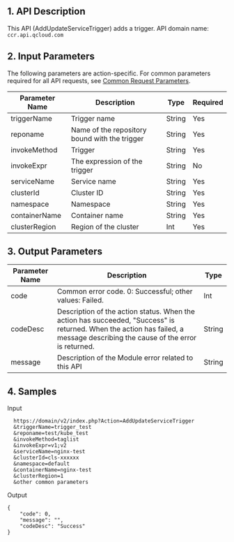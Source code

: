 ## 1. API Description
This API (AddUpdateServiceTrigger) adds a trigger.
API domain name: `ccr.api.qcloud.com`

## 2. Input Parameters
The following parameters are action-specific. For common parameters required for all API requests, see [Common Request Parameters](https://intl.cloud.tencent.com/document/api/457/9463).

| Parameter Name | Description | Type | Required | 
|---------|---------|---------|---------
| triggerName | Trigger name | String | Yes |
| reponame | Name of the repository bound with the trigger | String | Yes |
| invokeMethod | Trigger | String | Yes |
| invokeExpr | The expression of the trigger | String | No |
| serviceName | Service name | String | Yes |
| clusterId | Cluster ID | String | Yes |
| namespace | Namespace | String | Yes |
| containerName | Container name | String | Yes |
| clusterRegion | Region of the cluster | Int | Yes |

## 3. Output Parameters
 
| Parameter Name | Description | Type | 
|---------|---------|---------|
| code | Common error code. 0: Successful; other values: Failed. | Int | 
| codeDesc | Description of the action status. When the action has succeeded, "Success" is returned. When the action has failed, a message describing the cause of the error is returned. | String |
| message | Description of the Module error related to this API | String |

## 4. Samples
Input

```
  https://domain/v2/index.php?Action=AddUpdateServiceTrigger
  &triggerName=trigger_test
  &reponame=test/kube_test
  &invokeMethod=taglist
  &invokeExpr=v1;v2
  &serviceName=nginx-test
  &clusterId=cls-xxxxxx
  &namespace=default
  &containerName=nginx-test
  &clusterRegion=1
  &other common parameters
```
Output

```
{
    "code": 0,
    "message": "", 
    "codeDesc": "Success"
}

```
